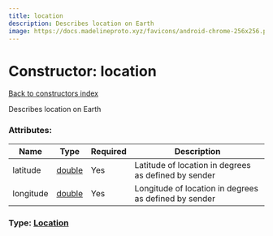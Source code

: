 ```yaml
---
title: location
description: Describes location on Earth
image: https://docs.madelineproto.xyz/favicons/android-chrome-256x256.png
---
```

# Constructor: location  
[Back to constructors index](index.md)



Describes location on Earth

### Attributes:

| Name     |    Type       | Required | Description |
|----------|---------------|----------|-------------|
|latitude|[double](../types/double.md) | Yes|Latitude of location in degrees as defined by sender|
|longitude|[double](../types/double.md) | Yes|Longitude of location in degrees as defined by sender|



### Type: [Location](../types/Location.md)


